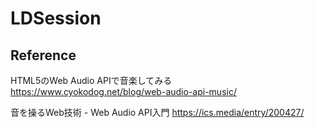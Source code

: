 # LDSession

## Reference

HTML5のWeb Audio APIで音楽してみる
https://www.cyokodog.net/blog/web-audio-api-music/

音を操るWeb技術 - Web Audio API入門
https://ics.media/entry/200427/

